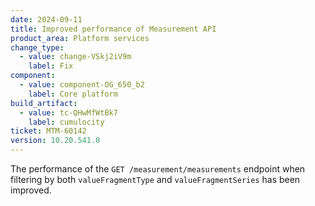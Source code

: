 ```yaml
---
date: 2024-09-11
title: Improved performance of Measurement API
product_area: Platform services
change_type:
  - value: change-VSkj2iV9m
    label: Fix
component:
  - value: component-OG_650_b2
    label: Core platform
build_artifact:
  - value: tc-QHwMfWtBk7
    label: cumulocity
ticket: MTM-60142
version: 10.20.541.0
---
```


The performance of the `GET /measurement/measurements` endpoint when filtering by both `valueFragmentType` and `valueFragmentSeries` has been improved.
